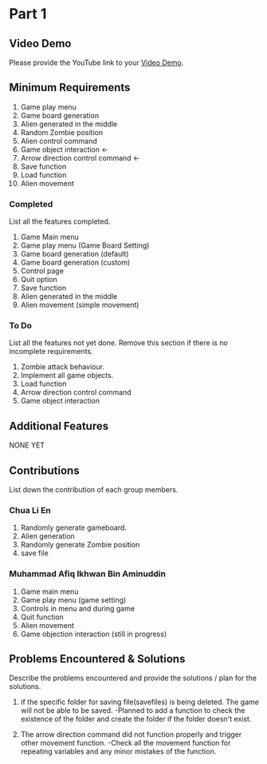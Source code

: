 # Part 1

## Video Demo

Please provide the YouTube link to your [Video Demo](https://www.youtube.com/watch?v=zEpa2YtSvnM).

## Minimum Requirements

1. Game play menu
2. Game board generation
3. Alien generated in the middle
4. Random Zombie position
5. Alien control command
6. Game object interaction <-
7. Arrow direction control command <-
8. Save function
9. Load function
10. Alien movement

### Completed
List all the features completed.

1. Game Main menu
2. Game play menu (Game Board Setting)
3. Game board generation (default)
4. Game board generation (custom)
5. Control page 
6. Quit option
7. Save function
8. Alien generated in the middle
9. Alien movement (simple movement)


### To Do

List all the features not yet done. Remove this section if there is no incomplete requirements. 

1. Zombie attack behaviour.
2. Implement all game objects.
3. Load function
4. Arrow direction control command
5. Game object interaction

## Additional Features

NONE YET

## Contributions

List down the contribution of each group members.

### Chua Li En

1. Randomly generate gameboard.
2. Alien generation
3. Randomly generate Zombie position
4. save file


### Muhammad Afiq Ikhwan Bin Aminuddin

1. Game main menu
2. Game play menu (game setting)
3. Controls in menu and during game
4. Quit function
5. Alien movement
6. Game objection interaction (still in progress)

## Problems Encountered & Solutions

Describe the problems encountered and provide the solutions / plan for the solutions.
1. if the specific folder for saving file(savefiles) is being deleted. The game will not be able to be saved.
   -Planned to add a function to check the existence of the folder and create the folder if the folder doesn't exist.

2. The arrow direction command did not function properly and trigger other movement function. 
   -Check all the movement function for repeating variables and any minor mistakes of the function.
